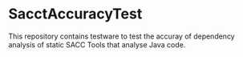 # SacctAccuracyTest
This repository contains testware to test the accuray of dependency analysis of static SACC Tools that analyse Java code.


